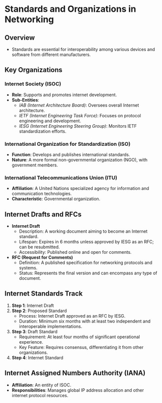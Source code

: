 # Standards and Organizations in Networking

## Overview
- Standards are essential for interoperability among various devices and software from different manufacturers.
## Key Organizations
### Internet Society (ISOC)
- **Role**: Supports and promotes internet development.
- **Sub-Entities**:
    - *IAB (Internet Architecture Board)*: Oversees overall Internet architecture.
    - *IETF (Internet Engineering Task Force)*: Focuses on protocol engineering and development.
    - *IESG (Internet Engineering Steering Group)*: Monitors IETF standardization efforts.
### International Organization for Standardization (ISO)
- **Function**: Develops and publishes international standards.
- **Nature**: A more formal non-governmental organization (NGO), with government members.
### International Telecommunications Union (ITU)
- **Affiliation**: A United Nations specialized agency for information and communication technologies.
- **Characteristic**: Governmental organization.
## Internet Drafts and RFCs
- **Internet Draft**
    - Description: A working document aiming to become an Internet standard.
    - Lifespan: Expires in 6 months unless approved by IESG as an RFC; can be resubmitted.
    - Accessibility: Published online and open for comments.
- **RFC (Request for Comments)**
    - Definition: A published specification for networking protocols and systems.
    - Status: Represents the final version and can encompass any type of document.
## Internet Standards Track
1. **Step 1**: Internet Draft
2. **Step 2**: Proposed Standard
    - Process: Internet Draft approved as an RFC by IESG.
    - Duration: Minimum six months with at least two independent and interoperable implementations.
3. **Step 3**: Draft Standard
    - Requirement: At least four months of significant operational experience.
    - Key Feature: Requires consensus, differentiating it from other organizations.
4. **Step 4**: Internet Standard
## Internet Assigned Numbers Authority (IANA)
- **Affiliation**: An entity of ISOC.
- **Responsibilities**: Manages global IP address allocation and other internet protocol resources.

